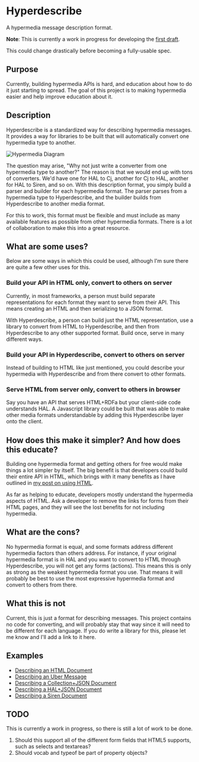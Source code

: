 Hyperdescribe
=============

A hypermedia message description format.

**Note**: This is currently a work in progress for developing the [first draft](https://github.com/smizell/hyperdescribe/blob/master/hyperdescribe-draft.md).

This could change drastically before becoming a fully-usable spec.

## Purpose

Currently, building hypermedia APIs is hard, and education about how to do it just starting to spread. The goal of this project is to making hypermedia easier and help improve education about it.

## Description

Hyperdescribe is a standardized way for describing hypermedia messages. It provides a way for libraries to be built that will automatically convert one hypermedia type to another. 

![Hypermedia Diagram](https://github.com/smizell/hyperdescribe/raw/master/files/img/hyperdescribe.png)

The question may arise, "Why not just write a converter from one hypermedia type to another?" The reason is that we would end up with tons of converters. We'd have one for HAL to Cj, another for Cj to HAL, another for HAL to Siren, and so on. With this description format, you simply build a parser and builder for each hypermedia format. The parser parses from a hypermedia type to Hyperdescribe, and the builder builds from Hyperdescribe to another media format. 

For this to work, this format must be flexible and must include as many available features as possible from other hypermedia formats. There is a lot of collaboration to make this into a great resource.

## What are some uses?

Below are some ways in which this could be used, although I'm sure there are quite a few other uses for this.

### Build your API in HTML only, convert to others on server

Currently, in most frameworks, a person must build separate representations for each format they want to serve from their API. This means creating an HTML and then serializing to a JSON format. 

With Hyperdescribe, a person can build just the HTML representation, use a library to convert from HTML to Hyperdescribe, and then from Hyperdescribe to any other supported format. Build once, serve in many different ways.

### Build your API in Hyperdescribe, convert to others on server

Instead of building to HTML like just mentioned, you could describe your hypermedia with Hyperdescribe and from there convert to other formats.

### Serve HTML from server only, convert to others in browser

Say you have an API that serves HTML+RDFa but your client-side code understands HAL. A Javascript library could be built that was able to make other media formats understandable by adding this Hyperdescribe layer onto the client. 

## How does this make it simpler? And how does this educate?

Building one hypermedia format and getting others for free would make things a lot simpler by itself. The big benefit is that developers could build their entire API in HTML, which brings with it many benefits as I have outlined in [my post on using HTML](http://smizell.com/weblog/2014/html-hypermedia-api-decoupled-ui.html).

As far as helping to educate, developers mostly understand the hypermedia aspects of HTML. Ask a developer to remove the links for forms from their HTML pages, and they will see the lost benefits for not including hypermedia.

## What are the cons?

No hypermedia format is equal, and some formats address different hypermedia factors than others address. For instance, if your original hypermedia format is in HAL and you want to convert to HTML through Hyperdescribe, you will not get any forms (actions). This means this is only as strong as the weakest hypermedia format you use. That means it will probably be best to use the most expressive hypermedia format and convert to others from there.

## What this is not

Current, this is just a format for describing messages. This project contains no code for converting, and will probably stay that way since it will need to be different for each language. If you do write a library for this, please let me know and I'll add a link to it here.

## Examples

* [Describing an HTML Document](https://github.com/smizell/hyperdescribe/blob/master/examples/html.md)
* [Describing an Uber Message](https://github.com/smizell/hyperdescribe/blob/master/examples/uber.md)
* [Describing a Collection+JSON Document](https://github.com/smizell/hyperdescribe/blob/master/examples/cj.md)
* [Describing a HAL+JSON Document](https://github.com/smizell/hyperdescribe/blob/master/examples/hal.md)
* [Describing a Siren Document](https://github.com/smizell/hyperdescribe/blob/master/examples/siren.md)

## TODO

This is currently a work in progress, so there is still a lot of work to be done.

1. Should this support all of the different form fields that HTML5 supports, such as selects and textareas?
2. Should vocab and typeof be part of property objects?
